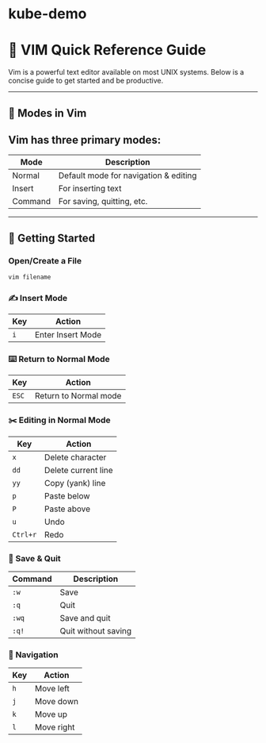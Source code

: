 # kube-demo

# 📘 VIM Quick Reference Guide

Vim is a powerful text editor available on most UNIX systems. Below is a concise guide to get started and be productive.

---

## 📝 Modes in Vim

## Vim has **three primary modes**:

| Mode    | Description                          |
|---------|--------------------------------------|
| Normal  | Default mode for navigation & editing |
| Insert  | For inserting text                   |
| Command | For saving, quitting, etc.           |

---

## 🚀 Getting Started

### Open/Create a File
```bash
vim filename
```

### ✍️ Insert Mode

| Key | Action            |
| --- | ----------------- |
| `i` | Enter Insert Mode |

### ⌨️ Return to Normal Mode

| Key   | Action                |
| ----- | --------------------- |
| `ESC` | Return to Normal mode |

### ✂️ Editing in Normal Mode

| Key      | Action              |
| -------- | ------------------- |
| `x`      | Delete character    |
| `dd`     | Delete current line |
| `yy`     | Copy (yank) line    |
| `p`      | Paste below         |
| `P`      | Paste above         |
| `u`      | Undo                |
| `Ctrl+r` | Redo                |

### 💾 Save & Quit

| Command | Description         |
| ------- | ------------------- |
| `:w`    | Save                |
| `:q`    | Quit                |
| `:wq`   | Save and quit       |
| `:q!`   | Quit without saving |

### 🔄 Navigation

| Key | Action     |
| --- | ---------- |
| `h` | Move left  |
| `j` | Move down  |
| `k` | Move up    |
| `l` | Move right |